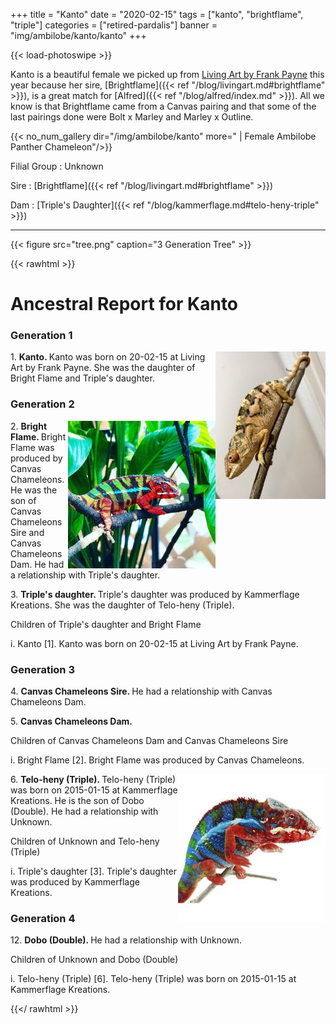 +++
title = "Kanto"
date = "2020-02-15"
tags = ["kanto", "brightflame", "triple"]
categories = ["retired-pardalis"]
banner = "img/ambilobe/kanto/kanto"
+++

{{< load-photoswipe >}}

Kanto is a beautiful female we picked up from [Living Art by Frank Payne](https://www.livingartbyfrankpayne.com/) this year because her sire, [Brightflame]({{< ref "/blog/livingart.md#brightflame" >}}), is a great match for [Alfred]({{< ref "/blog/alfred/index.md" >}}). All we know is that Brightflame came from a Canvas pairing and that some of the last pairings done were Bolt x Marley and Marley x Outline.

{{< no_num_gallery dir="/img/ambilobe/kanto" more=" | Female Ambilobe Panther Chameleon"/>}}

Filial Group
: Unknown

Sire
: [Brightflame]({{< ref "/blog/livingart.md#brightflame" >}})

Dam
: [Triple's Daughter]({{< ref "/blog/kammerflage.md#telo-heny-triple" >}})

---

{{< figure src="tree.png" caption="3 Generation Tree" >}}

{{< rawhtml >}}

  <div id="grampstextdoc">
    <div id="header">
      <h1>Ancestral Report for Kanto</h1>
    </div>
    <h3>Generation 1</h3>
    <img align="right" alt="" border="0" src="iskanto.jpg" />
    <p>1. <strong>Kanto. </strong>Kanto was born on 20-02-15 at Living Art by Frank Payne.  She was the daughter of Bright Flame and Triple's daughter. </p>
    <h3>Generation 2</h3>
    <img align="right" alt="" border="0" src="isbrightflame.jpg" />
    <p>2. <strong>Bright Flame. </strong>Bright Flame was produced by Canvas Chameleons.  He was the son of Canvas Chameleons Sire and Canvas Chameleons Dam. He had a relationship with Triple's daughter. </p>
    <p>3. <strong>Triple's daughter. </strong>Triple's daughter was produced by Kammerflage Kreations.  She was the daughter of Telo-heny (Triple). </p>
    <p>Children of Triple's daughter and Bright Flame</p>
    <p>i. Kanto [1]. Kanto was born on 20-02-15 at Living Art by Frank Payne.  </p>
    <h3>Generation 3</h3>
    <p>4. <strong>Canvas Chameleons Sire. </strong>He had a relationship with Canvas Chameleons Dam. </p>
    <p>5. <strong>Canvas Chameleons Dam. </strong></p>
    <p>Children of Canvas Chameleons Dam and Canvas Chameleons Sire</p>
    <p>i. Bright Flame [2]. Bright Flame was produced by Canvas Chameleons.  </p>
    <img align="right" alt="" border="0" src="istriple.jpg" />
    <p>6. <strong>Telo-heny (Triple). </strong>Telo-heny (Triple) was born on 2015-01-15 at Kammerflage Kreations.  He is the son of Dobo (Double). He had a relationship with Unknown. </p>
    <p>Children of Unknown and Telo-heny (Triple)</p>
    <p>i. Triple's daughter [3]. Triple's daughter was produced by Kammerflage Kreations.  </p>
    <h3>Generation 4</h3>
    <p>12. <strong>Dobo (Double). </strong>He had a relationship with Unknown. </p>
    <p>Children of Unknown and Dobo (Double)</p>
    <p>i. Telo-heny (Triple) [6]. Telo-heny (Triple) was born on 2015-01-15 at Kammerflage Kreations.  </p>
  </div>
  
{{</ rawhtml >}}
